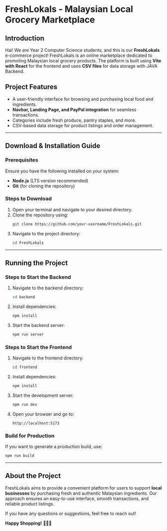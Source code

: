 # FreshLokals - Malaysian Local Grocery Marketplace

## Introduction
Hai! We are Year 2 Computer Science students, and this is our **FreshLokals** e-commerce project! FreshLokals is an online marketplace dedicated to promoting Malaysian local grocery products. The platform is built using **Vite with React** for the frontend and uses **CSV files** for data storage with JAVA Backend.

## Project Features
- A user-friendly interface for browsing and purchasing local food and ingredients.
- **Navbar, Landing Page, and PayPal integration** for seamless transactions.
- Categories include fresh produce, pantry staples, and more.
- CSV-based data storage for product listings and order management.

---

## Download & Installation Guide
### Prerequisites
Ensure you have the following installed on your system:
- **Node.js** (LTS version recommended)
- **Git** (for cloning the repository)

### Steps to Download
1. Open your terminal and navigate to your desired directory.
2. Clone the repository using:
   ```sh
   git clone https://github.com/your-username/FreshLokals.git
   ```
3. Navigate to the project directory:
   ```sh
   cd FreshLokals
   ```

---

## Running the Project
### Steps to Start the Backend
1. Navigate to the backend directory:
   ```sh
   cd backend
   ```
2. Install dependencies:
   ```sh
   npm install
   ```
3. Start the backend server:
   ```sh
   npm run server
   ```

### Steps to Start the Frontend
1. Navigate to the frontend directory:
   ```sh
   cd frontend
   ```
2. Install dependencies:
   ```sh
   npm install
   ```
3. Start the development server:
   ```sh
   npm run dev
   ```
4. Open your browser and go to:
   ```
   http://localhost:5173
   ```

### Build for Production
If you want to generate a production build, use:
```sh
npm run build
```

---

## About the Project
FreshLokals aims to provide a convenient platform for users to support **local businesses** by purchasing fresh and authentic Malaysian ingredients. Our approach ensures an easy-to-use interface, smooth transactions, and reliable product listings. 

If you have any questions or suggestions, feel free to reach out!

**Happy Shopping!** 🛒🇲🇾


